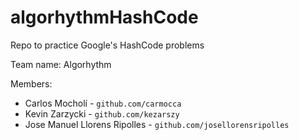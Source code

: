 # algorhythmHashCode
Repo to practice Google's HashCode problems

Team name: Algorhythm

Members:
  * Carlos Mocholí - `github.com/carmocca`
  * Kevin Zarzycki - `github.com/kezarszy`
  * Jose Manuel Llorens Ripolles - `github.com/josellorensripolles`
